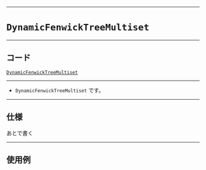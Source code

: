 _____

# `DynamicFenwickTreeMultiset`

_____

## コード

[`DynamicFenwickTreeMultiset`](https://github.com/titan-23/Library_py/blob/main/DataStructures/Set/DynamicFenwickTreeMultiset.py)
<!-- code=https://github.com/titan-23/Library_py/blob/main/DataStructures\Set\DynamicFenwickTreeMultiset.py -->

_____

- `DynamicFenwickTreeMultiset` です。

_____

## 仕様

あとで書く

_____

## 使用例

```python
```

